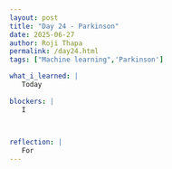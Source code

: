 ```yaml
---
layout: post
title: "Day 24 - Parkinson"
date: 2025-06-27
author: Roji Thapa
permalink: /day24.html
tags: ["Machine learning",'Parkinson']

what_i_learned: |
   Today 
  
blockers: |
   I 
   


reflection: |
   For
---
```

